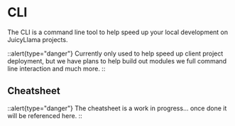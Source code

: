 # CLI

The CLI is a command line tool to help speed up your local development on JuicyLlama projects.

::alert{type="danger"}
Currently only used to help speed up client project deployment, but we have plans to help build out modules we full command line interaction and much more.
::

## Cheatsheet

::alert{type="danger"}
The cheatsheet is a work in progress... once done it will be referenced here.
::
